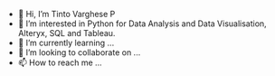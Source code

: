 - 👋 Hi, I’m Tinto Varghese P
- 👀 I’m interested in Python for Data Analysis and Data Visualisation, Alteryx, SQL and Tableau.
- 🌱 I’m currently learning ...
- 💞️ I’m looking to collaborate on ...
- 📫 How to reach me ...

<!---
tintovarghesep/tintovarghesep is a ✨ special ✨ repository because its `README.md` (this file) appears on your GitHub profile.
You can click the Preview link to take a look at your changes.
--->
